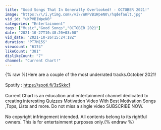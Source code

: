 ```yaml
---
title: "Good Songs That In Generally Overlooked! - OCTOBER 2021!"
image: "https:\/\/i.ytimg.com\/vi\/uKPVB1WpeN0\/hqdefault.jpg"
vid_id: "uKPVB1WpeN0"
categories: "Entertainment"
tags: ["Music","Good Songs","OCTOBER 2021"]
date: "2021-10-27T10:48:20+03:00"
vid_date: "2021-10-26T15:24:18Z"
duration: "PT7M15S"
viewcount: "6174"
likeCount: "381"
dislikeCount: "7"
channel: "Current Chart!"
---
```

{% raw %}Here are a couple of the most underrated tracks.October 2021!<br /><br />Spotify : <a rel="nofollow" target="blank" href="https://spoti.fi/3zSkkc1">https://spoti.fi/3zSkkc1</a><br /><br />Current Chart is an education and entertainment channel dedicated to creating interesting Quizzes Motivation Video With Best Motivation Songs  ,Tops, Lists and more. Do not miss a single video SUBSCRIBE NOW.<br /><br />No copyright infringement intended. All contents belong to its rightful owners. This is for entertainment purposes only.{% endraw %}
